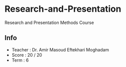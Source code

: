 # Research-and-Presentation
Research and Presentation Methods Course

## Info
- Teacher : Dr. Amir Masoud Eftekhari Moghadam
- Score : 20 / 20
- Term : 6
